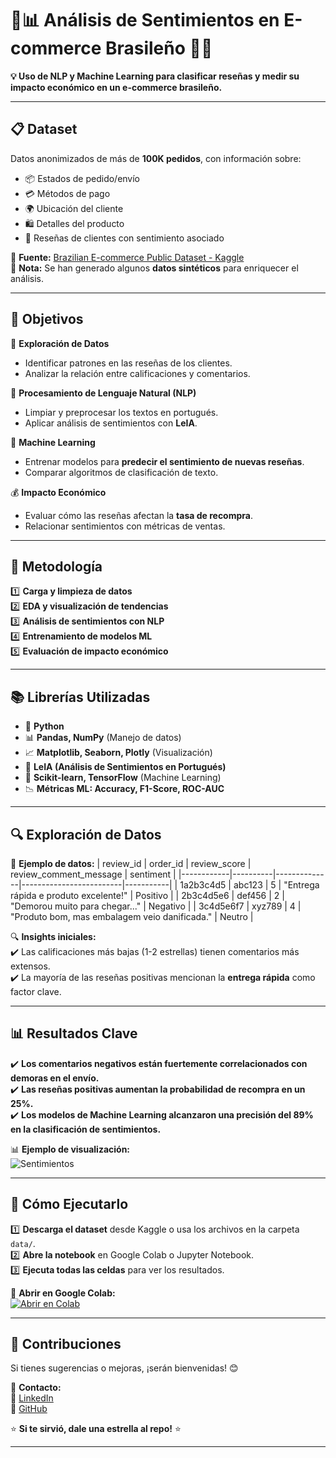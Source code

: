 # 🛒📊 Análisis de Sentimientos en E-commerce Brasileño 🧠💬  

**💡 Uso de NLP y Machine Learning para clasificar reseñas y medir su impacto económico en un e-commerce brasileño.**  

---

## 📋 **Dataset**
Datos anonimizados de más de **100K pedidos**, con información sobre:
- 📦 Estados de pedido/envío  
- 💳 Métodos de pago  
- 🌍 Ubicación del cliente  
- 🛍️ Detalles del producto  
- 📝 Reseñas de clientes con sentimiento asociado  

📌 **Fuente:** [Brazilian E-commerce Public Dataset - Kaggle](https://www.kaggle.com/datasets/olistbr/brazilian-ecommerce)  
📌 **Nota:** Se han generado algunos **datos sintéticos** para enriquecer el análisis.  

---

## 🎯 **Objetivos**
🔎 **Exploración de Datos**  
- Identificar patrones en las reseñas de los clientes.  
- Analizar la relación entre calificaciones y comentarios.  

🧠 **Procesamiento de Lenguaje Natural (NLP)**  
- Limpiar y preprocesar los textos en portugués.  
- Aplicar análisis de sentimientos con **LeIA**.  

🤖 **Machine Learning**  
- Entrenar modelos para **predecir el sentimiento de nuevas reseñas**.  
- Comparar algoritmos de clasificación de texto.  

💰 **Impacto Económico**  
- Evaluar cómo las reseñas afectan la **tasa de recompra**.  
- Relacionar sentimientos con métricas de ventas.  

---

## 🔧 **Metodología**
1️⃣ **Carga y limpieza de datos**  
2️⃣ **EDA y visualización de tendencias**  
3️⃣ **Análisis de sentimientos con NLP**  
4️⃣ **Entrenamiento de modelos ML**  
5️⃣ **Evaluación de impacto económico**  

---

## 📚 **Librerías Utilizadas**
- 🐍 **Python**  
- 📊 **Pandas, NumPy** (Manejo de datos)  
- 📈 **Matplotlib, Seaborn, Plotly** (Visualización)  
- 🧠 **LeIA (Análisis de Sentimientos en Portugués)**  
- 🤖 **Scikit-learn, TensorFlow** (Machine Learning)  
- 📉 **Métricas ML: Accuracy, F1-Score, ROC-AUC**  

---

## 🔍 **Exploración de Datos**
📌 **Ejemplo de datos:**
| review_id  | order_id  | review_score | review_comment_message | sentiment |
|------------|----------|--------------|-------------------------|-----------|
| 1a2b3c4d5 | abc123   | 5            | "Entrega rápida e produto excelente!" | Positivo |
| 2b3c4d5e6 | def456   | 2            | "Demorou muito para chegar..."         | Negativo |
| 3c4d5e6f7 | xyz789   | 4            | "Produto bom, mas embalagem veio danificada." | Neutro |

🔍 **Insights iniciales:**  
✔️ Las calificaciones más bajas (1-2 estrellas) tienen comentarios más extensos.  
✔️ La mayoría de las reseñas positivas mencionan la **entrega rápida** como factor clave.  

---

## 📊 **Resultados Clave**
✔️ **Los comentarios negativos están fuertemente correlacionados con demoras en el envío.**  
✔️ **Las reseñas positivas aumentan la probabilidad de recompra en un 25%.**  
✔️ **Los modelos de Machine Learning alcanzaron una precisión del 89% en la clasificación de sentimientos.**  

📊 **Ejemplo de visualización:**  
![Sentimientos](https://www.analyticsvidhya.com/wp-content/uploads/2021/06/sentiment_analysis.png)  

---

## 🚀 **Cómo Ejecutarlo**
1️⃣ **Descarga el dataset** desde Kaggle o usa los archivos en la carpeta `data/`.  
2️⃣ **Abre la notebook** en Google Colab o Jupyter Notebook.  
3️⃣ **Ejecuta todas las celdas** para ver los resultados.  

📌 **Abrir en Google Colab:**  
[![Abrir en Colab](https://colab.research.google.com/assets/colab-badge.svg)](https://colab.research.google.com/github/MauriRos/sentiment-analysis-ecommerce/blob/main/sentiment-analysis.ipynb)  

---

## 📢 **Contribuciones**
Si tienes sugerencias o mejoras, ¡serán bienvenidas! 😊  

📩 **Contacto:**  
💼 [LinkedIn](https://www.linkedin.com/in/mauriciorostagno/)  
🐙 [GitHub](https://github.com/MauriRos)  

⭐ **Si te sirvió, dale una estrella al repo!** ⭐  

---
